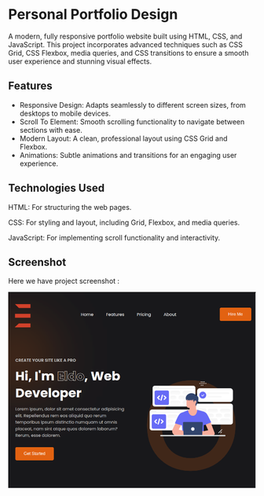 # Personal Portfolio Design
A modern, fully responsive portfolio website built using HTML, CSS, and JavaScript. This project incorporates advanced techniques such as CSS Grid, CSS Flexbox, media queries, and CSS transitions to ensure a smooth user experience and stunning visual effects.

## Features
<ul>
    <li>Responsive Design: Adapts seamlessly to different screen sizes, from desktops to mobile devices.</li>
    <li>Scroll To Element: Smooth scrolling functionality to navigate between sections with ease.</li>
    <li>Modern Layout: A clean, professional layout using CSS Grid and Flexbox.</li>
    <li>Animations: Subtle animations and transitions for an engaging user experience.</li>
</ul>

## Technologies Used
HTML: For structuring the web pages.

CSS: For styling and layout, including Grid, Flexbox, and media queries.

JavaScript: For implementing scroll functionality and interactivity.



## Screenshot
Here we have project screenshot :

![screenshot](preview.png)
